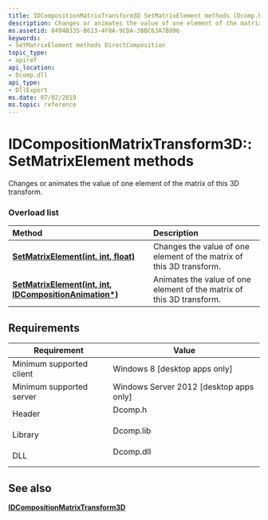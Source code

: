 ```yaml
---
title: IDCompositionMatrixTransform3D SetMatrixElement methods (Dcomp.h)
description: Changes or animates the value of one element of the matrix of this 3D transform.
ms.assetid: 0494B335-B613-4F0A-9CDA-3BBC63A7B996
keywords:
- SetMatrixElement methods DirectComposition
topic_type:
- apiref
api_location:
- Dcomp.dll
api_type:
- DllExport
ms.date: 07/02/2019
ms.topic: reference
---
```


# IDCompositionMatrixTransform3D::SetMatrixElement methods

Changes or animates the value of one element of the matrix of this 3D transform.

### Overload list



| Method                                                                                                                                 | Description                                                                      |
|:---------------------------------------------------------------------------------------------------------------------------------------|:---------------------------------------------------------------------------------|
| [**SetMatrixElement(int, int, float)**](/windows/win32/api/dcomp/nf-dcomp-idcompositionmatrixtransform3d-setmatrixelement(int_int_float))                                     | Changes the value of one element of the matrix of this 3D transform.<br/>  |
| [**SetMatrixElement(int, int, IDCompositionAnimation\*)**](/windows/win32/api/dcomp/nf-dcomp-idcompositionmatrixtransform3d-setmatrixelement(int_int_idcompositionanimation)) | Animates the value of one element of the matrix of this 3D transform.<br/> |



## Requirements



| Requirement | Value |
|-------------------------------------|--------------------------------------------------------------------------------------|
| Minimum supported client<br/> | Windows 8 \[desktop apps only\]<br/>                                           |
| Minimum supported server<br/> | Windows Server 2012 \[desktop apps only\]<br/>                                 |
| Header<br/>                   | <dl> <dt>Dcomp.h</dt> </dl>   |
| Library<br/>                  | <dl> <dt>Dcomp.lib</dt> </dl> |
| DLL<br/>                      | <dl> <dt>Dcomp.dll</dt> </dl> |



## See also

<dl> <dt>

[**IDCompositionMatrixTransform3D**](/windows/win32/api/dcomp/nn-dcomp-idcompositionmatrixtransform3d)
</dt> </dl>

